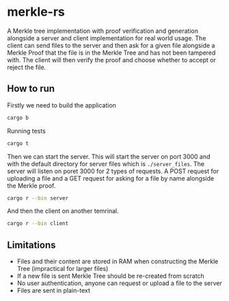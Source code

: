 # merkle-rs
A Merkle tree implementation with proof verification and generation alongside a server and client implementation for real world usage. The client can send files to the server and then ask for a given file alongside a Merkle Proof that the file is in the Merkle Tree and has not been tampered with. The client will then verify the proof and choose whether to accept or reject the file.

## How to run
Firstly we need to build the application

```bash
cargo b
```

Running tests 
```bash
cargo t
```

Then we can start the server. This will start the server on port 3000 and with the default directory for server files which is `./server_files`. The server will listen on poret 3000 for 2 types of requests. A POST request for uploading a file and a GET request for asking for a file by name alongside the Merkle proof.

```bash
cargo r --bin server
```

And then the client on another temrinal.

```bash
cargo r --bin client
```

## Limitations
- Files and their content are stored in RAM when constructing the Merkle Tree (impractical for larger files)
- If a new file is sent Merkle Tree should be re-created from scratch
- No user authentication, anyone can request or upload a file to the server
- Files are sent in plain-text
